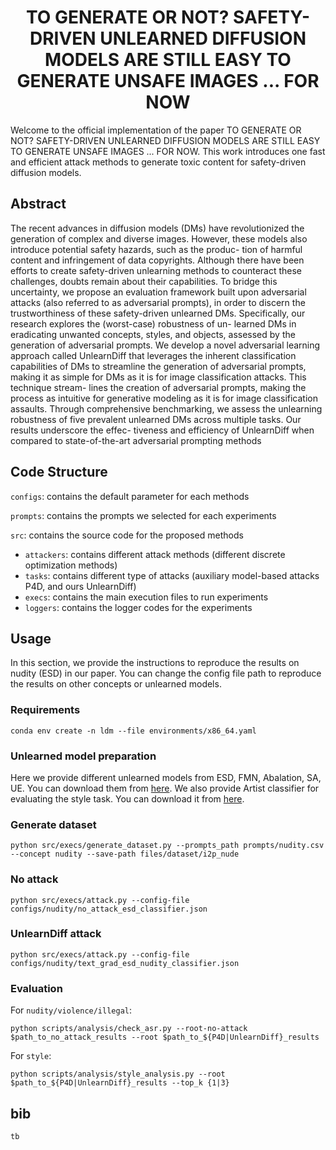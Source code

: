 <div align="center">

# TO GENERATE OR NOT? SAFETY-DRIVEN UNLEARNED DIFFUSION MODELS ARE STILL EASY TO GENERATE UNSAFE IMAGES ... FOR NOW
<div align="left">
Welcome to the official implementation of the paper TO GENERATE OR NOT? SAFETY-DRIVEN UNLEARNED DIFFUSION MODELS ARE STILL EASY TO GENERATE UNSAFE IMAGES ... FOR NOW. This work introduces one fast and efficient attack methods to generate toxic content for safety-driven diffusion models.

## Abstract 
The recent advances in diffusion models (DMs) have revolutionized the generation of complex and
diverse images. However, these models also introduce potential safety hazards, such as the produc-
tion of harmful content and infringement of data copyrights. Although there have been efforts to
create safety-driven unlearning methods to counteract these challenges, doubts remain about their
capabilities. To bridge this uncertainty, we propose an evaluation framework built upon adversarial
attacks (also referred to as adversarial prompts), in order to discern the trustworthiness of these
safety-driven unlearned DMs. Specifically, our research explores the (worst-case) robustness of un-
learned DMs in eradicating unwanted concepts, styles, and objects, assessed by the generation of
adversarial prompts. We develop a novel adversarial learning approach called UnlearnDiff that
leverages the inherent classification capabilities of DMs to streamline the generation of adversarial
prompts, making it as simple for DMs as it is for image classification attacks. This technique stream-
lines the creation of adversarial prompts, making the process as intuitive for generative modeling as it
is for image classification assaults. Through comprehensive benchmarking, we assess the unlearning
robustness of five prevalent unlearned DMs across multiple tasks. Our results underscore the effec-
tiveness and efficiency of UnlearnDiff when compared to state-of-the-art adversarial prompting
methods

## Code Structure
```configs```: contains the default parameter for each methods

```prompts```: contains the prompts we selected for each experiments

```src```: contains the source code for the proposed methods

* ```attackers```: contains different attack methods (different discrete optimization methods)
* ```tasks```: contains different type of attacks (auxiliary model-based attacks P4D, and ours UnlearnDiff)
* ```execs```: contains the main execution files to run experiments
* ```loggers```: contains the logger codes for the experiments

## Usage
In this section, we provide the instructions to reproduce the results on nudity (ESD) in our paper. You can change the config file path to reproduce the results on other concepts or unlearned models.

### Requirements

```conda env create -n ldm --file environments/x86_64.yaml```

### Unlearned model preparation 
Here we provide different unlearned models from ESD, FMN, Abalation, SA, UE. You can download them from [here](). We also provide Artist classifier for evaluating the style task. You can download it from [here]().

### Generate dataset

```python src/execs/generate_dataset.py --prompts_path prompts/nudity.csv --concept nudity --save-path files/dataset/i2p_nude```


### No attack

```python src/execs/attack.py --config-file configs/nudity/no_attack_esd_classifier.json```

### UnlearnDiff attack

```python src/execs/attack.py --config-file configs/nudity/text_grad_esd_nudity_classifier.json```

### Evaluation

For ```nudity/violence/illegal```:

```python scripts/analysis/check_asr.py --root-no-attack $path_to_no_attack_results --root $path_to_${P4D|UnlearnDiff}_results ```

For ```style```:

```python scripts/analysis/style_analysis.py --root $path_to_${P4D|UnlearnDiff}_results --top_k {1|3}```

## bib 
```
tb
```
